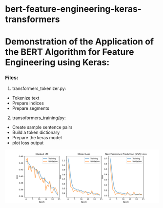 # bert-feature-engineering-keras-transformers
# Demonstration of the Application of the BERT Algorithm for Feature Engineering using Keras:

### Files:

1. transformers_tokenizer.py:
- Tokenize text
- Prepare indices
- Prepare segments

2. transoformers_training/py:
- Create sample sentence pairs
- Build a token dictionary
- Prepare the keras model
- plot loss output

![alt text](https://github.com/alkhalifas/bert-feature-engineering-keras-transformers/blob/master/Figure_1.png?raw=true)
